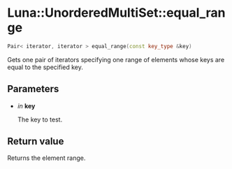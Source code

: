 # Luna::UnorderedMultiSet::equal_range

```c++
Pair< iterator, iterator > equal_range(const key_type &key)
```

Gets one pair of iterators specifying one range of elements whose keys are equal to the specified key. 



## Parameters
* *in* **key**

    The key to test. 

## Return value
Returns the element range. 

